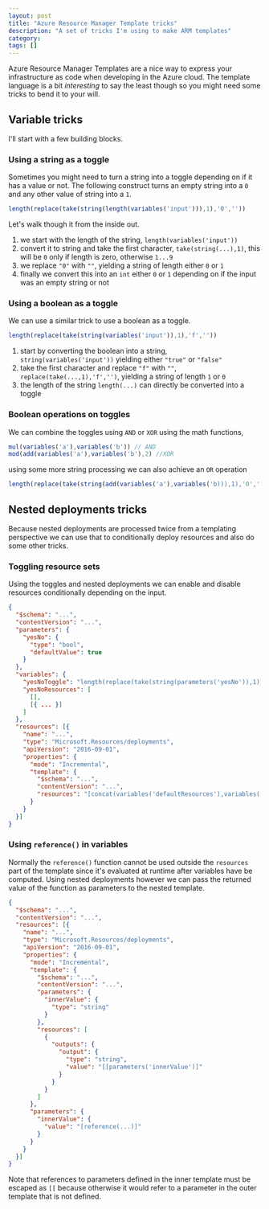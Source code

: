 ```yaml
---
layout: post
title: "Azure Resource Manager Template tricks"
description: "A set of tricks I'm using to make ARM templates"
category: 
tags: []
---
```


Azure Resource Manager Templates are a nice way to express your infrastructure as code when developing in the Azure cloud. The template language is a bit *interesting* to say the least though so you might need some tricks to bend it to your will.

## Variable tricks

I'll start with a few building blocks.

### Using a string as a toggle

Sometimes you might need to turn a string into a toggle depending on if it has a value or not. The following construct turns an empty string into a `0` and any other value of string into a `1`.

```javascript
length(replace(take(string(length(variables('input'))),1),'0',''))
```

Let's walk though it from the inside out.

1. we start with the length of the string, `length(variables('input'))`
1. convert it to string and take the first character, `take(string(...),1)`, this will be `0` only if length is zero, otherwise `1...9`
1. we replace `"0"` with `""`, yielding a string of length either `0` or `1`
1. finally we convert this into an `int` either `0` or `1` depending on if the input was an empty string or not

### Using a boolean as a toggle

We can use a similar trick to use a boolean as a toggle.

```javascript
length(replace(take(string(variables('input')),1),'f',''))
```

1. start by converting the boolean into a string, `string(variables('input'))` yielding either `"true"` or `"false"`
1. take the first character and replace `"f"` with `""`, `replace(take(...,1),'f','')`, yielding a string of length `1` or `0`
1. the length of the string `length(...)` can directly be converted into a toggle

### Boolean operations on toggles

We can combine the toggles using `AND` or `XOR` using the math functions,

```javascript
mul(variables('a'),variables('b')) // AND
mod(add(variables('a'),variables('b'),2) //XOR
```

using some more string processing we can also achieve an `OR` operation

```javascript
length(replace(take(string(add(variables('a'),variables('b))),1),'0',''))
```

## Nested deployments tricks

Because nested deployments are processed twice from a templating perspective we can use that to conditionally deploy resources and also do some other tricks.

### Toggling resource sets

Using the toggles and nested deployments we can enable and disable resources conditionally depending on the input.

```json 
{
  "$schema": "...",
  "contentVersion": "...",
  "parameters": {
    "yesNo": {
      "type": "bool",
      "defaultValue": true
    }
  },
  "variables": {
    "yesNoToggle": "length(replace(take(string(parameters('yesNo')),1),'f',''))",
    "yesNoResources": [
      [],
      [{ ... }]
    ]
  },
  "resources": [{
    "name": "...",
    "type": "Microsoft.Resources/deployments",
    "apiVersion": "2016-09-01",
    "properties": {
      "mode": "Incremental",
      "template": {
        "$schema": "...",
        "contentVersion": "...",
        "resources": "[concat(variables('defaultResources'),variables('yesNoResources)[variables('yesNoResourceToggle')])]'dns-',uniqueString(resourceGroup().id, deployment().name))]"
      }
    }
  }]
}
```

### Using `reference()` in variables

Normally the `reference()` function cannot be used outside the `resources` part of the template since it's evaluated at runtime after variables have be computed. Using nested deployments however we can pass the returned value of the function as parameters to the nested template.

```json
{
  "$schema": "...",
  "contentVersion": "...",
  "resources": [{
    "name": "...",
    "type": "Microsoft.Resources/deployments",
    "apiVersion": "2016-09-01",
    "properties": {
      "mode": "Incremental",
      "template": {
        "$schema": "...",
        "contentVersion": "...",
        "parameters": {
          "innerValue": {
            "type": "string"
          }
        },
        "resources": [ 
          {
            "outputs": {
              "output": {
                "type": "string",
                "value": "[[parameters('innerValue')]"
              }
            }
          }
        ]
      },
      "parameters": {
        "innerValue": {
          "value": "[reference(...)]"
        }
      }
    }
  }]
}
```

Note that references to parameters defined in the inner template must be escaped as `[[` because otherwise it would refer to a parameter in the outer template that is not defined.